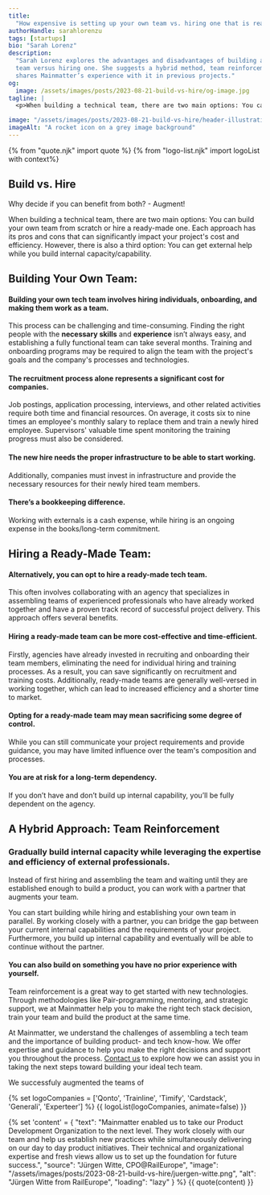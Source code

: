 ```yaml
---
title:
  "How expensive is setting up your own team vs. hiring one that is ready-to-go?"
authorHandle: sarahlorenzu
tags: [startups]
bio: "Sarah Lorenz"
description:
  "Sarah Lorenz explores the advantages and disadvantages of building a tech
  team versus hiring one. She suggests a hybrid method, team reinforcement, and
  shares Mainmatter’s experience with it in previous projects."
og:
  image: /assets/images/posts/2023-08-21-build-vs-hire/og-image.jpg
tagline: |
  <p>When building a technical team, there are two main options: You can build your own team from scratch or hire a ready-made one. Each approach has its pros and cons that can significantly impact your project's cost and efficiency. However, there is also a third option: You can get external help while you build internal capacity/capability.</p>

image: "/assets/images/posts/2023-08-21-build-vs-hire/header-illustration.jpg"
imageAlt: "A rocket icon on a grey image background"
---
```


{% from "quote.njk" import quote %}
{% from "logo-list.njk" import logoList with context%}

## Build vs. Hire

Why decide if you can benefit from both? - Augment!

When building a technical team, there are two main options: You can build your
own team from scratch or hire a ready-made one. Each approach has its pros and
cons that can significantly impact your project's cost and efficiency. However,
there is also a third option: You can get external help while you build internal
capacity/capability.

## Building Your Own Team:

#### Building your own tech team involves hiring individuals, onboarding, and making them work as a team.

This process can be challenging and time-consuming. Finding the right people
with the **necessary skills** and **experience** isn’t always easy, and
establishing a fully functional team can take several months. Training and
onboarding programs may be required to align the team with the project's goals
and the company's processes and technologies.

#### The recruitment process alone represents a significant cost for companies.

Job postings, application processing, interviews, and other related activities
require both time and financial resources. On average, it costs six to nine
times an employee's monthly salary to replace them and train a newly hired
employee. Supervisors' valuable time spent monitoring the training progress must
also be considered.

#### The new hire needs the proper infrastructure to be able to start working.

Additionally, companies must invest in infrastructure and provide the necessary
resources for their newly hired team members.

#### There’s a bookkeeping difference.

Working with externals is a cash expense, while hiring is an ongoing expense in
the books/long-term commitment.

## Hiring a Ready-Made Team:

#### Alternatively, you can opt to hire a ready-made tech team.

This often involves collaborating with an agency that specializes in assembling
teams of experienced professionals who have already worked together and have a
proven track record of successful project delivery. This approach offers several
benefits.

#### Hiring a ready-made team can be more cost-effective and time-efficient.

Firstly, agencies have already invested in recruiting and onboarding their team
members, eliminating the need for individual hiring and training processes. As a
result, you can save significantly on recruitment and training costs.
Additionally, ready-made teams are generally well-versed in working together,
which can lead to increased efficiency and a shorter time to market.

#### Opting for a ready-made team may mean sacrificing some degree of control.

While you can still communicate your project requirements and provide guidance,
you may have limited influence over the team's composition and processes.

#### You are at risk for a long-term dependency.

If you don’t have and don’t build up internal capability, you’ll be fully
dependent on the agency.

## A Hybrid Approach: Team Reinforcement

### Gradually build internal capacity while leveraging the expertise and efficiency of external professionals.

Instead of first hiring and assembling the team and waiting until they are
established enough to build a product, you can work with a partner that augments
your team.

You can start building while hiring and establishing your own team in parallel.
By working closely with a partner, you can bridge the gap between your current
internal capabilities and the requirements of your project. Furthermore, you
build up internal capability and eventually will be able to continue without the
partner.

#### You can also build on something you have no prior experience with yourself.

Team reinforcement is a great way to get started with new technologies. Through
methodologies like Pair-programming, mentoring, and strategic support, we at
Mainmatter help you to make the right tech stack decision, train your team and
build the product at the same time.

At Mainmatter, we understand the challenges of assembling a tech team and the
importance of building product- and tech know-how. We offer expertise and
guidance to help you make the right decisions and support you throughout the
process. [Contact us](https://mainmatter.com/startups/) to explore how we can
assist you in taking the next steps toward building your ideal tech team.

We successfuly augmented the teams of

{% set logoCompanies = ['Qonto', 'Trainline', 'Timify', 'Cardstack', 'Generali', 'Experteer'] %}
{{ logoList(logoCompanies, animate=false) }}

{% set 'content' = {
  "text": "Mainmatter enabled us to take our Product Development Organization to the  next level. They work closely with our team and help us establish new  practices while simultaneously delivering on our day to day product  initiatives. Their technical and organizational expertise and fresh views  allow us to set up the foundation for future success.",
  "source": "Jürgen Witte, CPO@RailEurope",
  "image": "/assets/images/posts/2023-08-21-build-vs-hire/juergen-witte.png",
  "alt": "Jürgen Witte from RailEurope",
  "loading": "lazy"
} %} {{ quote(content) }}

